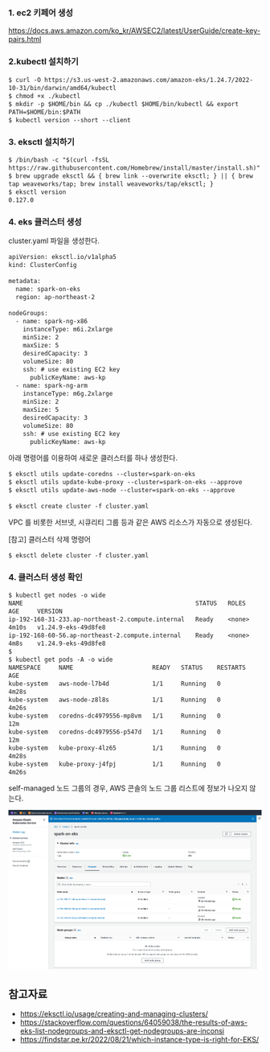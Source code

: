 ### 1. ec2 키페어 생성 ###

https://docs.aws.amazon.com/ko_kr/AWSEC2/latest/UserGuide/create-key-pairs.html

### 2.kubectl 설치하기 ###

```
$ curl -O https://s3.us-west-2.amazonaws.com/amazon-eks/1.24.7/2022-10-31/bin/darwin/amd64/kubectl
$ chmod +x ./kubectl
$ mkdir -p $HOME/bin && cp ./kubectl $HOME/bin/kubectl && export PATH=$HOME/bin:$PATH
$ kubectl version --short --client
```

### 3. eksctl 설치하기 ###

```
$ /bin/bash -c "$(curl -fsSL https://raw.githubusercontent.com/Homebrew/install/master/install.sh)"
$ brew upgrade eksctl && { brew link --overwrite eksctl; } || { brew tap weaveworks/tap; brew install weaveworks/tap/eksctl; }
$ eksctl version
0.127.0
```


### 4. eks 클러스터 생성 ###

cluster.yaml 파일을 생성한다.
```
apiVersion: eksctl.io/v1alpha5
kind: ClusterConfig

metadata:
  name: spark-on-eks
  region: ap-northeast-2

nodeGroups:
  - name: spark-ng-x86 
    instanceType: m6i.2xlarge
    minSize: 2
    maxSize: 5
    desiredCapacity: 3
    volumeSize: 80
    ssh: # use existing EC2 key
      publicKeyName: aws-kp
  - name: spark-ng-arm
    instanceType: m6g.2xlarge
    minSize: 2
    maxSize: 5
    desiredCapacity: 3
    volumeSize: 80
    ssh: # use existing EC2 key
      publicKeyName: aws-kp
```

아래 명령어를 이용하여 새로운 클러스터를 하나 생성한다.
```
$ eksctl utils update-coredns --cluster=spark-on-eks
$ eksctl utils update-kube-proxy --cluster=spark-on-eks --approve
$ eksctl utils update-aws-node --cluster=spark-on-eks --approve

$ eksctl create cluster -f cluster.yaml
```
VPC 를 비롯한 서브넷, 시큐리티 그룹 등과 같은 AWS 리소스가 자동으로 생성된다.

[참고] 클러스터 삭제 명령어
```
$ eksctl delete cluster -f cluster.yaml
```



### 4. 클러스터 생성 확인 ###
```
$ kubectl get nodes -o wide
NAME                                                STATUS   ROLES    AGE     VERSION
ip-192-168-31-233.ap-northeast-2.compute.internal   Ready    <none>   4m10s   v1.24.9-eks-49d8fe8
ip-192-168-60-56.ap-northeast-2.compute.internal    Ready    <none>   4m8s    v1.24.9-eks-49d8fe8
$
$ kubectl get pods -A -o wide
NAMESPACE     NAME                      READY   STATUS    RESTARTS   AGE
kube-system   aws-node-l7b4d            1/1     Running   0          4m28s
kube-system   aws-node-z8l8s            1/1     Running   0          4m26s
kube-system   coredns-dc4979556-mp8vm   1/1     Running   0          12m
kube-system   coredns-dc4979556-p547d   1/1     Running   0          12m
kube-system   kube-proxy-4lz65          1/1     Running   0          4m28s
kube-system   kube-proxy-j4fpj          1/1     Running   0          4m26s
```

self-managed 노드 그룹의 경우, AWS 콘솔의 노드 그룹 리스트에 정보가 나오지 않는다.

![](https://github.com/gnosia93/spark-on-eks/blob/main/images/eks-nodegroup-2.png)


## 참고자료 ##
* https://eksctl.io/usage/creating-and-managing-clusters/
* https://stackoverflow.com/questions/64059038/the-results-of-aws-eks-list-nodegroups-and-eksctl-get-nodegroups-are-inconsi
* https://findstar.pe.kr/2022/08/21/which-instance-type-is-right-for-EKS/
